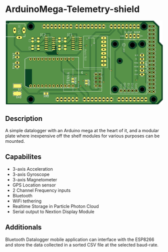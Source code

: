 # ArduinoMega-Telemetry-shield


![alt text](https://github.com/Sai-Karthik-Shankar/ArduinoMega-Telemetry-shield/blob/main/PCB.png)

## Description
A simple datalogger with an Arduino mega at the heart of it, and a modular plate where inexpensive off the shelf modules for various purposes can be mounted.

## Capabilites
- 3-axis Acceleration
- 3-axis Gyroscope
- 3-axis Magnetometer
- GPS Location sensor
- 2 Channel Frequency inputs
- Bluetooth
- WiFi tethering
- Realtime Storage in Particle Photon Cloud
- Serial output to Nextion Display Module


## Additionals
Bluetooth Datalogger mobile application can interface with the ESP8266 and store the data collected in a sorted CSV file at the selected baud-rate.
